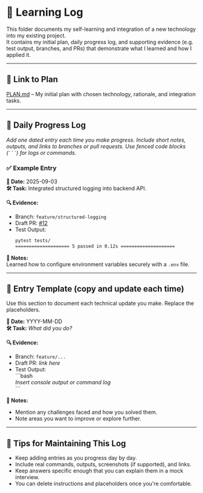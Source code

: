 # 📘 Learning Log

This folder documents my self-learning and integration of a new technology into my existing project.  
It contains my initial plan, daily progress log, and supporting evidence (e.g. test output, branches, and PRs) that demonstrate what I learned and how I applied it.

---

## 🔗 Link to Plan

[PLAN.md](./PLAN.md) – My initial plan with chosen technology, rationale, and integration tasks.

---

## 📅 Daily Progress Log

_Add one dated entry each time you make progress. Include short notes, outputs, and links to branches or pull requests. Use fenced code blocks (` ``` `) for logs or commands._

### ✅ Example Entry

**📆 Date:** 2025-09-03  
**🛠️ Task:** Integrated structured logging into backend API.

**🔍 Evidence:**

-   Branch: `feature/structured-logging`
-   Draft PR: [#12](https://github.com/example/repo/pull/12)
-   Test Output:
    ```bash
    pytest tests/
    ==================== 5 passed in 0.12s ====================
    ```

**📝 Notes:**  
Learned how to configure environment variables securely with a `.env` file.

---

## 🧱 Entry Template (copy and update each time)

Use this section to document each technical update you make. Replace the placeholders.

**📆 Date:** YYYY-MM-DD  
**🛠️ Task:** _What did you do?_

**🔍 Evidence:**

-   Branch: `feature/...`
-   Draft PR: _link here_
-   Test Output:  
    \```bash  
    _Insert console output or command log_  
    \```

**📝 Notes:**

-   Mention any challenges faced and how you solved them.
-   Note areas you want to improve or explore further.

---

## 📌 Tips for Maintaining This Log

-   Keep adding entries as you progress day by day.
-   Include real commands, outputs, screenshots (if supported), and links.
-   Keep answers specific enough that you can explain them in a mock interview.
-   You can delete instructions and placeholders once you're comfortable.

